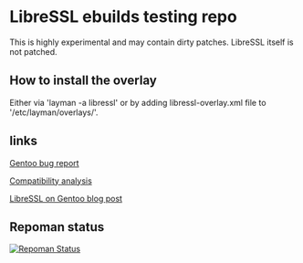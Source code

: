 # LibreSSL ebuilds testing repo

This is highly experimental and may contain dirty patches.
LibreSSL itself is not patched.

## How to install the overlay

Either via 'layman -a libressl' or by adding libressl-overlay.xml file to '/etc/layman/overlays/'.

## links

[Gentoo bug report](https://bugs.gentoo.org/show_bug.cgi?id=508750)

[Compatibility analysis](https://devsonacid.wordpress.com/2014/07/12/how-compatible-is-libressl/)

[LibreSSL on Gentoo blog post](https://blog.hboeck.de/archives/851-LibreSSL-on-Gentoo.html)

## Repoman status
[![Repoman Status](https://travis-ci.org/gentoo/libressl.png)](https://travis-ci.org/gentoo/libressl)
